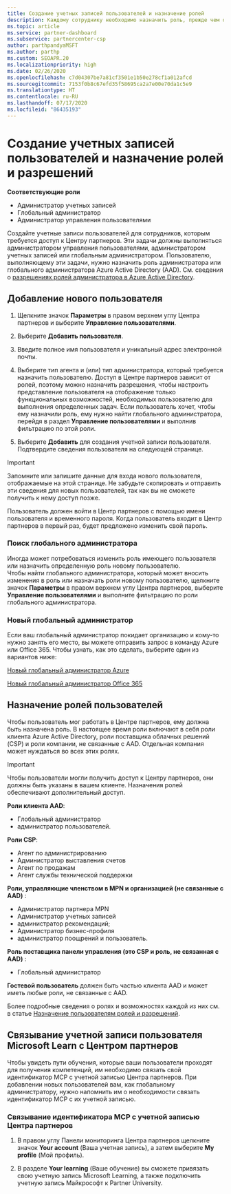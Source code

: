 ```yaml
---
title: Создание учетных записей пользователей и назначение ролей
description: Каждому сотруднику необходимо назначить роль, прежде чем он сможет получить доступ к Центру партнеров. Узнайте, как создавать учетные записи пользователей, назначать роли и задавать разрешения.
ms.topic: article
ms.service: partner-dashboard
ms.subservice: partnercenter-csp
author: parthpandyaMSFT
ms.author: parthp
ms.custom: SEOAPR.20
ms.localizationpriority: high
ms.date: 02/26/2020
ms.openlocfilehash: c7d04307be7a81cf3501e1b50e278cf1a012afcd
ms.sourcegitcommit: 7153f0b8c67efd35f58695ca2a7e00e70da1c5e9
ms.translationtype: HT
ms.contentlocale: ru-RU
ms.lasthandoff: 07/17/2020
ms.locfileid: "86435193"
---
```

# <a name="create-user-accounts-and-assign-roles-and-permissions"></a>Создание учетных записей пользователей и назначение ролей и разрешений

**Соответствующие роли**

- Администратор учетных записей
- Глобальный администратор
- Администратор управления пользователями

Создайте учетные записи пользователей для сотрудников, которым требуется доступ к Центру партнеров. Эти задачи должны выполняться администратором управления пользователями, администратором учетных записей или глобальным администратором. Пользователю, выполняющему эти задачи, нужно назначить роль администратора или глобального администратора Azure Active Directory (AAD). См. сведения о [разрешениях ролей администратора в Azure Active Directory](https://docs.microsoft.com/azure/active-directory/users-groups-roles/directory-assign-admin-roles).


## <a name="add-a-new-user"></a>Добавление нового пользователя

1. Щелкните значок **Параметры** в правом верхнем углу Центра партнеров и выберите **Управление пользователями**.

2. Выберите **Добавить пользователя**.

3. Введите полное имя пользователя и уникальный адрес электронной почты.

4. Выберите тип агента и (или) тип администратора, который требуется назначить пользователю. Доступ в Центре партнеров зависит от ролей, поэтому можно назначить разрешения, чтобы настроить представление пользователя на отображение только функциональных возможностей, необходимых пользователю для выполнения определенных задач.  Если пользователь хочет, чтобы ему назначили роль, ему нужно найти глобального администратора, перейдя в раздел **Управление пользователями** и выполнив фильтрацию по этой роли.

5. Выберите **Добавить** для создания учетной записи пользователя. Подтвердите сведения пользователя на следующей странице.

> [!IMPORTANT]  
> Запомните или запишите данные для входа нового пользователя, отображаемые на этой странице. Не забудьте скопировать и отправить эти сведения для новых пользователей, так как вы не сможете получить к нему доступ позже. 


Пользователь должен войти в Центр партнеров с помощью имени пользователя и временного пароля. Когда пользователь входит в Центр партнеров в первый раз, будет предложено изменить свой пароль. 


### <a name="find-your-global-admin"></a>Поиск глобального администратора

Иногда может потребоваться изменить роль имеющего пользователя или назначить определенную роль новому пользователю.  
Чтобы найти глобального администратора, который может вносить изменения в роль или назначать роли новому пользователю, щелкните значок **Параметры** в правом верхнем углу Центра партнеров, выберите **Управление пользователями** и выполните фильтрацию по роли глобального администратора. 


### <a name="new-global-admin"></a>Новый глобальный администратор

Если ваш глобальный администратор покидает организацию и кому-то нужно занять его место, вы можете отправить запрос в команду Azure или Office 365. Чтобы узнать, как это сделать, выберите один из вариантов ниже:

[Новый глобальный администратор Azure](https://support.microsoft.com/help/4505981/what-to-do-if-the-only-admin-for-your-mpn-program-has-left-the-company)

[Новый глобальный администратор Office 365](https://admin.microsoft.com/)


## <a name="assign-user-roles"></a>Назначение ролей пользователей

Чтобы пользователь мог работать в Центре партнеров, ему должна быть назначена роль.  В настоящее время роли включают в себя роли клиента Azure Active Directory, роли поставщика облачных решений (CSP) и роли компании, не связанные с AAD. Отдельная компания может нуждаться во всех этих ролях.

>[!Important]
>Чтобы пользователи могли получить доступ к Центру партнеров, они должны быть указаны в вашем клиенте. Назначения ролей обеспечивают дополнительный доступ.


**Роли клиента AAD**:
- Глобальный администратор
- администратор пользователей.

**Роли CSP**:
- Агент по администрированию
- Администратор выставления счетов
- Агент по продажам
- Агент службы технической поддержки

**Роли, управляющие членством в MPN и организацией (не связанные с AAD)** :
- Администратор партнера MPN
- Администратор учетных записей
- администратор рекомендаций;
- Администратор бизнес-профиля
- администратор поощрений и пользователь.

**Роль поставщика панели управления (это CSP и роль, не связанная с AAD)** :
- Глобальный администратор

**Гостевой пользователь** должен быть частью клиента AAD и может иметь любые роли, не связанные с AAD.

Более подробные сведения о ролях и возможностях каждой из них см. в статье [Назначение пользователям ролей и разрешений](permissions-overview.md).

## <a name="associate-a-users-microsoft-learn-account-in-partner-center"></a>Связывание учетной записи пользователя Microsoft Learn с Центром партнеров

Чтобы увидеть пути обучения, которые ваши пользователи проходят для получения компетенций, им необходимо связать свой идентификатор MCP с учетной записью Центра партнеров. При добавлении новых пользователей вам, как глобальному администратору, нужно напомнить им о необходимости связать идентификатор MCP с их учетной записью. 

### <a name="how-to-associate-your-mcp-id-to-your-partner-center-account"></a>Связывание идентификатора MCP с учетной записью Центра партнеров

1. В правом углу Панели мониторинга Центра партнеров щелкните значок **Your account** (Ваша учетная запись), а затем выберите **My profile** (Мой профиль).

2. В разделе **Your learning** (Ваше обучение) вы сможете привязать свою учетную запись Microsoft Learning, а также подключить учетную запись Майкрософт к Partner University.
